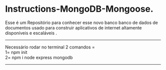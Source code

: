 # Instructions-MongoDB-Mongoose.
Esse é um Repositório para conhecer esse novo banco banco de dados de documentos usado para construir aplicativos de internet altamente disponíveis e escaláveis .
<hr>

Necessário rodar no terminal 2 comandos =
<br>
1= npm init
<br>
2= npm i node express mongodb 
<hr>

